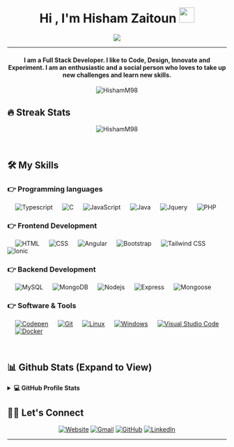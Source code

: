 <h1 align="center">Hi , I'm Hisham Zaitoun <img src="https://media.giphy.com/media/hvRJCLFzcasrR4ia7z/giphy.gif" width="35"></h1>
<p align="center">
  <a href="https://github.com/DenverCoder1/readme-typing-svg"><img src="https://readme-typing-svg.herokuapp.com?lines=Full+Stack+Web+Developer;Software%20Engineer;Always%20learning%20new%20things&center=true&width=500&height=50"></a>
</p>
<hr/>
<h4 align="center">I am a Full Stack Developer. I like to Code, Design, Innovate and Experiment. I am an enthusiastic and a social person who loves to take up new challenges and learn new skills.</h4>

<p align="center"> <img src="https://komarev.com/ghpvc/?username=HishamM98&label=Profile%20views&color=0e75b6&style=plastic" alt="HishamM98" /> </p> 

## 🔥 Streak Stats
<p align="center"><img src="https://github-readme-streak-stats.herokuapp.com/?user=HishamM98&theme=algolia" alt="HishamM98"  /></p><br>


## 🛠️ My Skills

### 👉 Programming languages

<p align="left"> 
  &emsp; 
      <img alt="Typescript" src="https://img.shields.io/badge/TypeScript%20-%232370ED.svg?logo=typescript&logoColor=white">
  &emsp;
      <img alt="C" src="https://img.shields.io/badge/C%20-%2300599C.svg?logo=c%2B%2B&logoColor=white">
  &emsp;
     <img alt="JavaScript" src="https://img.shields.io/badge/JavaScript%20-%23F7DF1E.svg?logo=javascript&logoColor=black">
  &emsp;
    <img alt="Java" src="https://img.shields.io/badge/Java-%23007396.svg?logo=java&logoColor=white">
  &emsp;
    <img alt="Jquery" src="https://img.shields.io/badge/JQuery%20-%2314354C.svg?logo=jquery&logoColor=white">
  &emsp;
    <img alt="PHP" src="https://img.shields.io/badge/PHP-%23777BB4.svg?logo=php&logoColor=white"/>
</p>


### 👉 Frontend Development
<p align="left"> 
  &emsp; 
   <img alt="HTML" src="https://img.shields.io/badge/HTML5%20-%23E34F26.svg?logo=html5&logoColor=white">
  &emsp;
    <img alt="CSS" src="https://img.shields.io/badge/CSS%20-%231572B6.svg?logo=css3&logoColor=white">
  &emsp;
    <img alt="Angular" src="https://img.shields.io/badge/Angular-%23333333.svg?logo=angular&logoColor=red"/>
    &emsp;
    <img alt="Bootstrap" src="https://img.shields.io/badge/Bootstrap-%23563D7C.svg?style=flat&logo=bootstrap&logoColor=white"/>
    &emsp;
    <img alt="Tailwind CSS" src="https://img.shields.io/badge/Tailwind-%23333333.svg?logo=tailwindcss&logoColor=blue"/>
    &emsp;
    <img alt="Ionic" src="https://img.shields.io/badge/Ionic-%23333333.svg?logo=ionic&logoColor=blue"/>
</p>


### 👉 Backend Development
<p align="left">
  &emsp;
    <img alt="MySQL" src="https://img.shields.io/badge/MySQL-%2300f.svg?style=flat&llogo=mysql&logoColor=white">
  &emsp;
    <img alt="MongoDB" src ="https://img.shields.io/badge/MongoDB-%2330a632.svg?style=flat&logo=mongodb&logoColor=white"/></a>
  &emsp;
    <img alt="Nodejs" src="https://img.shields.io/badge/NodeJS-%2330a632.svg?style=flat&llogo=nodedotjs&logoColor=white">
  &emsp;
    <img alt="Express" src="https://img.shields.io/badge/Express%20-%23430098.svg?logo=express&logoColor=white">  
  &emsp;
    <img alt="Mongoose" src ="https://img.shields.io/badge/Mongoose-%23316192.svg?logo=mongoose&logoColor=white">
 </p>

 ### 👉 Software & Tools

<p>
  &emsp;
    <a href="#"><img alt="Codepen" src="https://img.shields.io/badge/Codepen-000000.svg?logo=codepen&logoColor=white"></a>
  &emsp;
    <a href="#"><img alt="Git" src="https://img.shields.io/badge/Git%20-%23F05033.svg?logo=git&logoColor=white"></a>
  &emsp;
    <a href="#"><img alt="Linux" src="https://img.shields.io/badge/Linux-FCC624?style=flat&logo=linux&logoColor=black"></a>
    &emsp;
    <a href="#"><img alt="Windows" src="https://img.shields.io/badge/Windows-0078d7.svg?logo=windows&logoColor=white"></a>
  &emsp;
    <a href="#"><img alt="Visual Studio Code" src="https://img.shields.io/badge/Visual%20Studio%20Code-0078d7.svg?logo=visual-studio-code&logoColor=white"></a>
    &emsp;
    <a href="#"><img alt="Docker" src="https://img.shields.io/badge/Docker-ffffff.svg?logo=docker&logoColor=blue"></a>
</p><br/>

## 📊 Github Stats (Expand to View) 

<details> 
  <summary><b>💻 GitHub Profile Stats</b></summary>
  <br/>
  <p align="center">
    <a href="https://github.com/anuraghazra/github-readme-stats"><img alt="Hisham's Github Stats" src="https://github-readme-stats.vercel.app/api?username=HishamM98&show_icons=true&count_private=true&theme=algolia" height="192px"/></a>
<br/>
  &nbsp;
	  <img src="https://github-readme-stats.vercel.app/api/top-langs?username=HishamM98&show_icons=true&locale=en&layout=compact&theme=algolia" alt="HishamM98" height="192px"/>
  <br/>
  <b>Note:</b> Top languages is only a metric of the languages my public code consists of and doesn't reflect experience or skill level.
  </p>
</details>



## 🙋‍♀️ Let's Connect
<p align="center">
  <a href="#"><img src="https://img.icons8.com/bubbles/50/000000/web.png" alt="Website"/></a>
	<a href="mailto:hishammzaitoun@gmail.com"><img src="https://img.icons8.com/bubbles/50/000000/gmail.png" alt="Gmail"/></a>
	<a href="https://github.com/HishamM98"><img src="https://img.icons8.com/bubbles/50/000000/github.png" alt="GitHub"/></a>
	<a href="https://www.linkedin.com/in/hmzaitoun/"><img src="https://img.icons8.com/bubbles/50/000000/linkedin.png" alt="LinkedIn"/></a></p>

<hr/>
